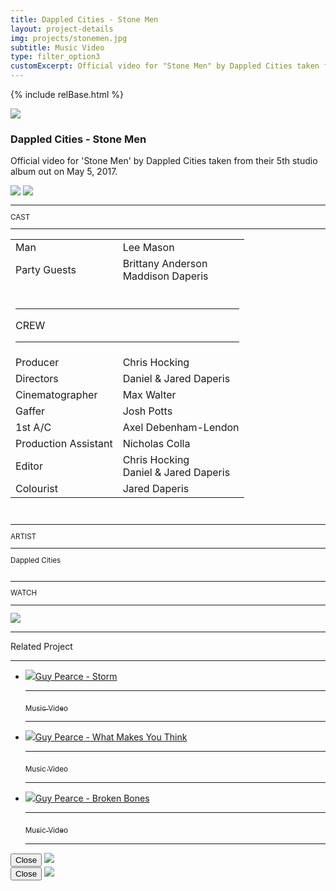 ```yaml
---
title: Dappled Cities - Stone Men
layout: project-details
img: projects/stonemen.jpg
subtitle: Music Video
type: filter_option3
customExcerpt: Official video for "Stone Men" by Dappled Cities taken from their 5th studio album out on May 5, 2017.
---
```


{% include relBase.html %}

 <div id="heroImage">
        <img src="{{ relBase }}img/gallery/stonemen3.jpg"></div>
 <section id="details">
    <article><span id="main-detail">
      <h1>Dappled Cities - Stone Men</h1><p>Official video for &#39;Stone Men&#39; by Dappled Cities taken from their 5th studio album out on May 5, 2017.</p>
      <div id="gallery">
        <img src="{{ relBase }}img/gallery/stonemen2.png" id="img2" data-hystmodal="#myModal2">
        <img src="{{ relBase }}img/gallery/stonemen1.png" id="img3" data-hystmodal="#myModal1">
      </div>
      </span>
      <sub>
        <hr>CAST
        <hr>
 <table>
  <tr><td>Man</td><td>Lee Mason</td></tr>
  <tr><td>Party Guests</td><td>Brittany Anderson<br>Maddison Daperis</td></tr>
  <tr><td colspan="2"><br><hr>CREW
    <hr></td></tr><tr><td>
        Producer</td><td> Chris Hocking</td></tr><tr><td>
Directors</td><td> Daniel & Jared Daperis</td></tr><tr><td>
Cinematographer</td><td>Max Walter</td></tr><tr><td>
Gaffer</td><td>Josh Potts</td></tr><tr><td>
1st A/C</td><td>Axel Debenham-Lendon</td></tr><tr><td>
Production Assistant</td><td>Nicholas Colla</td></tr><tr><td>
Editor</td><td>Chris Hocking<br>Daniel & Jared Daperis</td></tr><tr><td>
Colourist</td><td>Jared Daperis</td></tr></table><br>
        <hr>ARTIST
        <hr>
        Dappled Cities<br><br>
        <hr>WATCH
        <hr>
        <a href="https://www.youtube.com/watch?v=1-t4SeoRx40" target="_blank"><img src="{{ relBase }}img/social/youtube.svg" class="youtube"></a>
      </sub>
    </article>
    <div id="related">
      <hr>
      Related Project
      <hr>
      <ul>
        <li><a href="../guy-pearce-storm/"><img src="{{ relBase }}img/projects/storm.jpg">Guy Pearce - Storm
          <hr><sub>Music Video</sub>
          <hr></a>
        </li>
        <li><a href="../guy-pearce-what-makes-you-think/"><img src="{{ relBase }}img/projects/wmyt.jpg">Guy Pearce - What Makes You Think
          <hr><sub>Music Video</sub>
          <hr></a>
        </li>
        <li><a href="../guy-pearce-broken-bones/"><img src="{{ relBase }}img/projects/brokenbones.jpg">Guy Pearce - Broken Bones
          <hr><sub>Music Video</sub>
          <hr></a>
        </li>
      </ul>
    </div>
  </section>

<div class="hystmodal" id="myModal2" aria-hidden="true">
    <div class="hystmodal__wrap">
        <div class="hystmodal__window" role="dialog" aria-modal="true">
            <button data-hystclose class="hystmodal__close">Close</button>
            <!-- You modal HTML markup -->
        <img src="{{ relBase }}img/gallery/stonemen2.png" id="img2">
        </div>
    </div>
</div>

<div class="hystmodal" id="myModal1" aria-hidden="true">
    <div class="hystmodal__wrap">
        <div class="hystmodal__window" role="dialog" aria-modal="true">
            <button data-hystclose class="hystmodal__close">Close</button>
            <!-- You modal HTML markup -->
        <img src="{{ relBase }}img/gallery/stonemen1.png" id="img1">
        </div>
    </div>
</div>
  <div id="gradient"></div>
